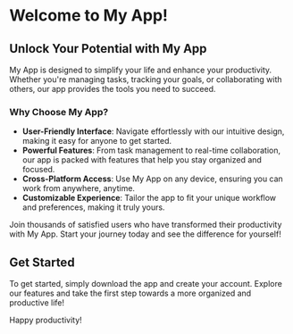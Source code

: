 # Welcome to My App!

## Unlock Your Potential with My App

My App is designed to simplify your life and enhance your productivity. Whether you're managing tasks, tracking your goals, or collaborating with others, our app provides the tools you need to succeed.

### Why Choose My App?
- **User-Friendly Interface**: Navigate effortlessly with our intuitive design, making it easy for anyone to get started.
- **Powerful Features**: From task management to real-time collaboration, our app is packed with features that help you stay organized and focused.
- **Cross-Platform Access**: Use My App on any device, ensuring you can work from anywhere, anytime.
- **Customizable Experience**: Tailor the app to fit your unique workflow and preferences, making it truly yours.

Join thousands of satisfied users who have transformed their productivity with My App. Start your journey today and see the difference for yourself!

## Get Started
To get started, simply download the app and create your account. Explore our features and take the first step towards a more organized and productive life!

Happy productivity!
